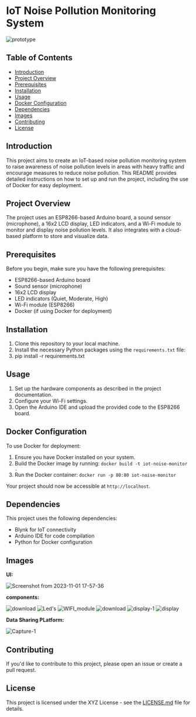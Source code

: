 # IoT Noise Pollution Monitoring System

![prototype](https://github.com/quantum-scripter/NOISE-POLLUTION-MONITORING/assets/138384576/27dd11c5-4f96-426f-a906-ede66dff068f)


## Table of Contents
- [Introduction](#introduction)
- [Project Overview](#project-overview)
- [Prerequisites](#prerequisites)
- [Installation](#installation)
- [Usage](#usage)
- [Docker Configuration](#docker-configuration)
- [Dependencies](#dependencies)
- [Images](#images)
- [Contributing](#contributing)
- [License](#license)

## Introduction

This project aims to create an IoT-based noise pollution monitoring system to raise awareness of noise pollution levels in areas with heavy traffic and encourage measures to reduce noise pollution. This README provides detailed instructions on how to set up and run the project, including the use of Docker for easy deployment.

## Project Overview

The project uses an ESP8266-based Arduino board, a sound sensor (microphone), a 16x2 LCD display, LED indicators, and a Wi-Fi module to monitor and display noise pollution levels. It also integrates with a cloud-based platform to store and visualize data.

## Prerequisites

Before you begin, make sure you have the following prerequisites:
- ESP8266-based Arduino board
- Sound sensor (microphone)
- 16x2 LCD display
- LED indicators (Quiet, Moderate, High)
- Wi-Fi module (ESP8266)
- Docker (if using Docker for deployment)

## Installation

1. Clone this repository to your local machine.
2. Install the necessary Python packages using the `requirements.txt` file:
3. pip install -r requirements.txt


## Usage

1. Set up the hardware components as described in the project documentation.
2. Configure your Wi-Fi settings.
3. Open the Arduino IDE and upload the provided code to the ESP8266 board.

## Docker Configuration

To use Docker for deployment:

1. Ensure you have Docker installed on your system.
2. Build the Docker image by running: `docker build -t iot-noise-monitor .`
3. Run the Docker container: `docker run -p 80:80 iot-noise-monitor`

Your project should now be accessible at `http://localhost`.

## Dependencies

This project uses the following dependencies:

- Blynk for IoT connectivity
- Arduino IDE for code compilation
- Python for Docker configuration


## Images

**UI:**

  ![Screenshot from 2023-11-01 17-57-36](https://github.com/quantum-scripter/NOISE-POLLUTION-MONITORING/assets/138384576/99c294cc-1f4d-45af-aede-2409fa33eef9)


**components:**





  ![download](https://github.com/quantum-scripter/NOISE-POLLUTION-MONITORING/assets/138384576/170d8e70-5b17-496f-9ba1-a1a8e5c2b954)
  ![Led's](https://github.com/quantum-scripter/NOISE-POLLUTION-MONITORING/assets/138384576/ab6ab24b-ba65-443b-8d3f-9a8419cc2454)
  ![WIFI_module](https://github.com/quantum-scripter/NOISE-POLLUTION-MONITORING/assets/138384576/6e4d2993-86f3-434b-98eb-e840847e7376)
  ![download](https://github.com/quantum-scripter/NOISE-POLLUTION-MONITORING/assets/138384576/ecbedf95-87db-4447-8b0c-acc25efc2245)
  ![display-1](https://github.com/quantum-scripter/NOISE-POLLUTION-MONITORING/assets/138384576/d14f67c3-251a-4160-9f13-17a4bc83efcc)
  ![display](https://github.com/quantum-scripter/NOISE-POLLUTION-MONITORING/assets/138384576/7610957c-82e7-4603-bc19-8eb56461c509)

**Data Sharing PLatform:**

  ![Capture-1](https://github.com/quantum-scripter/NOISE-POLLUTION-MONITORING/assets/138384576/a02cba99-0d2d-4854-af41-443fc7abfe28)











## Contributing

If you'd like to contribute to this project, please open an issue or create a pull request.

## License

This project is licensed under the XYZ License - see the [LICENSE.md](LICENSE.md) file for details.
